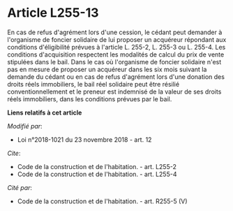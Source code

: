 # Article L255-13

En cas de refus d'agrément lors d'une cession, le cédant peut demander à l'organisme de foncier solidaire de lui proposer un
acquéreur répondant aux conditions d'éligibilité prévues à l'article L. 255-2, L. 255-3 ou L. 255-4. Les conditions
d'acquisition respectent les modalités de calcul du prix de vente stipulées dans le bail. Dans le cas où l'organisme de
foncier solidaire n'est pas en mesure de proposer un acquéreur dans les six mois suivant la demande du cédant ou en cas de
refus d'agrément lors d'une donation des droits réels immobiliers, le bail réel solidaire peut être résilié
conventionnellement et le preneur est indemnisé de la valeur de ses droits réels immobiliers, dans les conditions prévues par
le bail.

**Liens relatifs à cet article**

_Modifié par_:

  - Loi n°2018-1021 du 23 novembre 2018 - art. 12

_Cite_:

  - Code de la construction et de l'habitation. - art. L255-2
  - Code de la construction et de l'habitation. - art. L255-4

_Cité par_:

  - Code de la construction et de l'habitation. - art. R255-5 (V)
